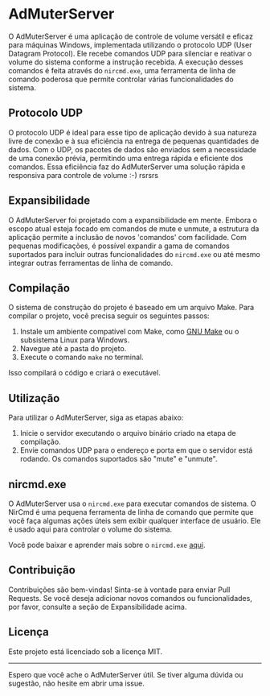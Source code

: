 # AdMuterServer

O AdMuterServer é uma aplicação de controle de volume versátil e eficaz para máquinas Windows, implementada utilizando o protocolo UDP (User Datagram Protocol). Ele recebe comandos UDP para silenciar e reativar o volume do sistema conforme a instrução recebida. A execução desses comandos é feita através do `nircmd.exe`, uma ferramenta de linha de comando poderosa que permite controlar várias funcionalidades do sistema.

## Protocolo UDP

O protocolo UDP é ideal para esse tipo de aplicação devido à sua natureza livre de conexão e à sua eficiência na entrega de pequenas quantidades de dados. Com o UDP, os pacotes de dados são enviados sem a necessidade de uma conexão prévia, permitindo uma entrega rápida e eficiente dos comandos. Essa eficiência faz do AdMuterServer uma solução rápida e responsiva para controle de volume :-) rsrsrs

## Expansibilidade

O AdMuterServer foi projetado com a expansibilidade em mente. Embora o escopo atual esteja focado em comandos de mute e unmute, a estrutura da aplicação permite a inclusão de novos 'comandos' com facilidade. Com pequenas modificações, é possível expandir a gama de comandos suportados para incluir outras funcionalidades do `nircmd.exe` ou até mesmo integrar outras ferramentas de linha de comando.

## Compilação

O sistema de construção do projeto é baseado em um arquivo Make. Para compilar o projeto, você precisa seguir os seguintes passos:

1. Instale um ambiente compatível com Make, como [GNU Make](https://www.gnu.org/software/make/) ou o subsistema Linux para Windows.
2. Navegue até a pasta do projeto.
3. Execute o comando `make` no terminal.

Isso compilará o código e criará o executável.

## Utilização

Para utilizar o AdMuterServer, siga as etapas abaixo:

1. Inicie o servidor executando o arquivo binário criado na etapa de compilação.
2. Envie comandos UDP para o endereço e porta em que o servidor está rodando. Os comandos suportados são "mute" e "unmute".

## nircmd.exe

O AdMuterServer usa o `nircmd.exe` para executar comandos de sistema. O NirCmd é uma pequena ferramenta de linha de comando que permite que você faça algumas ações úteis sem exibir qualquer interface de usuário. Ele é usado aqui para controlar o volume do sistema.

Você pode baixar e aprender mais sobre o `nircmd.exe` [aqui](https://www.nirsoft.net/utils/nircmd.html).

## Contribuição

Contribuições são bem-vindas! Sinta-se à vontade para enviar Pull Requests. Se você deseja adicionar novos comandos ou funcionalidades, por favor, consulte a seção de Expansibilidade acima.

## Licença

Este projeto está licenciado sob a licença MIT.

---

Espero que você ache o AdMuterServer útil. Se tiver alguma dúvida ou sugestão, não hesite em abrir uma issue.
